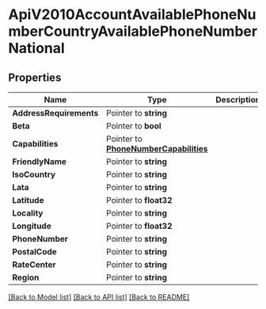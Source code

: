 # ApiV2010AccountAvailablePhoneNumberCountryAvailablePhoneNumberNational

## Properties

Name | Type | Description | Notes
------------ | ------------- | ------------- | -------------
**AddressRequirements** | Pointer to **string** |  | [optional] 
**Beta** | Pointer to **bool** |  | [optional] 
**Capabilities** | Pointer to [**PhoneNumberCapabilities**](phone_number_capabilities.md) |  | [optional] 
**FriendlyName** | Pointer to **string** |  | [optional] 
**IsoCountry** | Pointer to **string** |  | [optional] 
**Lata** | Pointer to **string** |  | [optional] 
**Latitude** | Pointer to **float32** |  | [optional] 
**Locality** | Pointer to **string** |  | [optional] 
**Longitude** | Pointer to **float32** |  | [optional] 
**PhoneNumber** | Pointer to **string** |  | [optional] 
**PostalCode** | Pointer to **string** |  | [optional] 
**RateCenter** | Pointer to **string** |  | [optional] 
**Region** | Pointer to **string** |  | [optional] 

[[Back to Model list]](../README.md#documentation-for-models) [[Back to API list]](../README.md#documentation-for-api-endpoints) [[Back to README]](../README.md)


